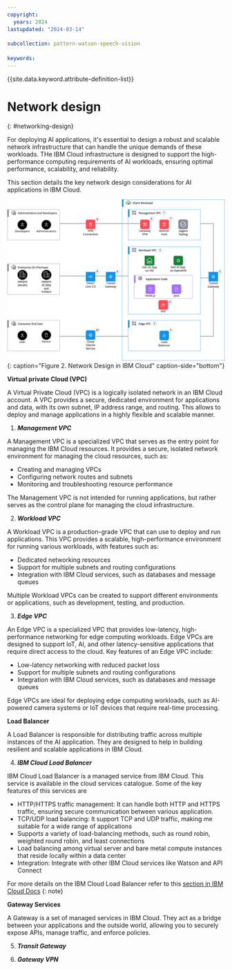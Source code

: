 ```yaml
---
copyright:
  years: 2024
lastupdated: "2024-03-14"

subcollection: pattern-watson-speech-vision

keywords:
---
```

{{site.data.keyword.attribute-definition-list}}

# Network design

{: #networking-design}

For deploying AI applications, it's essential to design a robust and scalable network infrastructure that can handle the unique demands of these workloads. THe IBM Cloud infrastructure is designed to support the high-performance computing requirements of AI workloads, ensuring optimal performance, scalability, and reliability.

This section details the key network design considerations for AI applications in IBM Cloud.

![](image/watson-surround-pattern-networking.svg)
{: caption="Figure 2. Network Design in IBM Cloud" caption-side="bottom"}

**Virtual private Cloud (VPC)**

A Virtual Private Cloud (VPC) is a logically isolated network in an IBM Cloud account. A VPC provides a secure, dedicated environment for applications and data, with its own subnet, IP address range, and routing. This allows to deploy and manage applications in a highly flexible and scalable manner.


1. ***Management VPC***

A Management VPC is a specialized VPC that serves as the entry point for managing the IBM Cloud resources. It provides a secure, isolated network environment for managing the cloud resources, such as:

- Creating and managing VPCs
- Configuring network routes and subnets
- Monitoring and troubleshooting resource performance

The Management VPC is not intended for running applications, but rather serves as the control plane for managing the cloud infrastructure.

2. ***Workload VPC***

A Workload VPC is a production-grade VPC that can use to deploy and run applications. This VPC provides a scalable, high-performance environment for running various workloads, with features such as:

- Dedicated networking resources
- Support for multiple subnets and routing configurations
- Integration with IBM Cloud services, such as databases and message queues

Multiple Workload VPCs can be created to support different environments or applications, such as development, testing, and production.

3. ***Edge VPC***

An Edge VPC is a specialized VPC that provides low-latency, high-performance networking for edge computing workloads. Edge VPCs are designed to support IoT, AI, and other latency-sensitive applications that require direct access to the cloud. Key features of an Edge VPC include:
    
- Low-latency networking with reduced packet loss
- Support for multiple subnets and routing configurations
- Integration with IBM Cloud services, such as databases and message queues

Edge VPCs are ideal for deploying edge computing workloads, such as AI-powered camera systems or IoT devices that require real-time processing.

**Load Balancer**

A Load Balancer is responsible for distributing traffic across multiple instances of the AI application. They are designed to help in building resilient and scalable applications in IBM Cloud. 

4. ***IBM Cloud Load Balancer***

IBM Cloud Load Balancer is a managed service from IBM Cloud. This service is available in the cloud services catalogue. Some of the key features of this services are 

- HTTP/HTTPS traffic management: It can handle both HTTP and HTTPS traffic, ensuring secure communication between various application.
- TCP/UDP load balancing: It support TCP and UDP traffic, making me suitable for a wide range of applications
- Supports a variety of load-balancing methods, such as round robin, weighted round robin, and least connections
- Load balancing among virtual server and bare metal compute instances that reside locally within a data center
- Integration: Integrate with other IBM Cloud services like Watson and API Connect

For more details on the IBM Cloud Load Balancer refer to this [section in IBM Cloud Docs](https://cloud.ibm.com/docs/loadbalancer-service?topic=loadbalancer-service-about-ibm-cloud-load-balancer)
{: note}


**Gateway Services**

A Gateway is a set of managed services in IBM Cloud. They act as a bridge between your applications and the outside world, allowing you to securely expose APIs, manage traffic, and enforce policies.

5. ***Transit Gateway***


6. ***Gateway VPN***

